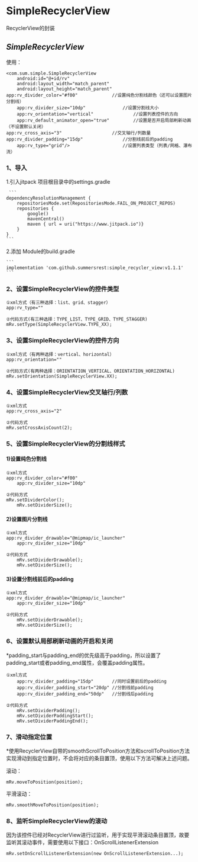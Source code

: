 # SimpleRecyclerView
RecyclerView的封装
## ***SimpleRecyclerView***
使用：

    <com.sum.simple.SimpleRecyclerView
        android:id="@+id/rv"
        android:layout_width="match_parent"
        android:layout_height="match_parent"
	app:rv_divider_color="#f00"				//设置纯色分割线颜色（还可以设置图片分割线）
        app:rv_divider_size="10dp"				//设置分割线大小
        app:rv_orientation="vertical"				//设置列表控件的方向
        app:rv_default_animator_open="true"			//设置是否开启局部刷新动画（不设置默认关闭）
	app:rv_cross_axis="3"					//交叉轴行/列数量
 	app:rv_divider_padding="15dp"				//分割线前后的padding
        app:rv_type="grid"/>					//设置列表类型（列表/网格、瀑布流）

### **1、导入**
1.引入jitpack
项目根目录中的settings.gradle

     ```
    dependencyResolutionManagement {
        repositoriesMode.set(RepositoriesMode.FAIL_ON_PROJECT_REPOS)
        repositories {
            google()
            mavenCentral()
            maven { url = uri("https://www.jitpack.io")}
        }
    }
    ```
    
2.添加
Module的build.gradle
    
    ```
    implementation 'com.github.summersrest:simple_recycler_view:v1.1.1'
    ```

### **2、设置SimpleRecyclerView的控件类型**

	①xml方式（有三种选择：list、grid、stagger）
	app:rv_type="" 

	②代码方式(有三种选择：TYPE_LIST、TYPE_GRID、TYPE_STAGGER)
	mRv.setType(SimpleRecyclerView.TYPE_XX);

### **3、设置SimpleRecyclerView的控件方向**

	①xml方式（有两种选择：vertical、horizontal）
	app:rv_orientation="" 

	②代码方式(有两种选择：ORIENTATION_VERTICAL、ORIENTATION_HORIZONTAL)
	mRv.setOrientation(SimpleRecyclerView.XX);

### **4、设置SimpleRecyclerView交叉轴行/列数**

	①xml方式
	app:rv_cross_axis="2"

	②代码方式
	mRv.setCrossAxisCount(2);


### **5、设置SimpleRecyclerView的分割线样式**

#### 1)设置纯色分割线

	①xml方式
	app:rv_divider_color="#f00"
    	app:rv_divider_size="10dp" 

	②代码方式
	mRv.setDividerColor();
    	mRv.setDividerSize();

#### 2)设置图片分割线
	
	①xml方式
	app:rv_divider_drawable="@mipmap/ic_launcher"
    	app:rv_divider_size="10dp" 

	②代码方式
    	mRv.setDividerDrawable();
    	mRv.setDividerSize();
     
#### 3)设置分割线前后的padding
	
	①xml方式
	app:rv_divider_drawable="@mipmap/ic_launcher"
    	app:rv_divider_size="10dp" 

	②代码方式
    	mRv.setDividerDrawable();
    	mRv.setDividerSize();

### **6、设置默认局部刷新动画的开启和关闭**
*padding_start与padding_end的优先级高于padding，所以设置了padding_start或者padding_end属性，会覆盖padding属性。

	①xml方式
    	app:rv_divider_padding="15dp"		//同时设置前后的padding
        app:rv_divider_padding_start="20dp"	//分割线前padding
        app:rv_divider_padding_end="50dp"	//分割线后padding

	②代码方式
    	mRv.setDividerPadding();
    	mRv.setDividerPaddingStart();
     	mRv.setDividerPaddingEnd();


### **7、滑动指定位置**
*使用RecyclerView自带的smoothScrollToPosition方法和scrollToPosition方法实现滑动到指定位置时，不会将对应的条目置顶，使用以下方法可解决上述问题。

滚动：

	mRv.moveToPosition(position);

平滑滚动：

	mRv.smoothMoveToPosition(position);

### **8、监听SimpleRecyclerView的滚动**
因为该控件已经对RecyclerView进行过监听，用于实现平滑滚动条目置顶，故要监听其滚动事件，需要使用以下接口：OnScrollListenerExtension

	mRv.setOnScrollListenerExtension(new OnScrollListenerExtension...);

